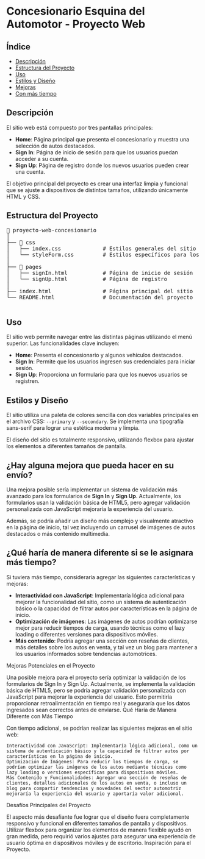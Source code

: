 <body>
    <h1>Concesionario Esquina del Automotor - Proyecto Web</h1>    
    <h2>Índice</h2>
    <ul>
        <li><a href="#descripción">Descripción</a></li>
        <li><a href="#estructura-del-proyecto">Estructura del Proyecto</a></li>
        <li><a href="#uso">Uso</a></li>
        <li><a href="#estilos-y-diseño">Estilos y Diseño</a></li>
        <li><a href="#mejoras">Mejoras</a></li>
        <li><a href="#con-más-tiempo">Con más tiempo</a></li>
    </ul>
    <h2 id="descripción">Descripción</h2>
    <p>El sitio web está compuesto por tres pantallas principales:</p>
    <ul>
        <li><strong>Home</strong>: Página principal que presenta el concesionario y muestra una selección de autos destacados.</li>
        <li><strong>Sign In</strong>: Página de inicio de sesión para que los usuarios puedan acceder a su cuenta.</li>
        <li><strong>Sign Up</strong>: Página de registro donde los nuevos usuarios pueden crear una cuenta.</li>
    </ul>
    <p>El objetivo principal del proyecto es crear una interfaz limpia y funcional que se ajuste a dispositivos de distintos tamaños, utilizando únicamente HTML y CSS.</p>
    <h2 id="estructura-del-proyecto">Estructura del Proyecto</h2>
    <pre>
📁 proyecto-web-concesionario
│
├── 📁 css
│   ├── index.css             # Estilos generales del sitio
│   └── styleForm.css         # Estilos específicos para los formularios
│
├── 📁 pages
│   ├── signIn.html           # Página de inicio de sesión
│   └── signUp.html           # Página de registro
│
├── index.html                # Página principal del sitio
└── README.html               # Documentación del proyecto
    </pre>
    <h2 id="uso">Uso</h2>
    <p>El sitio web permite navegar entre las distintas páginas utilizando el menú superior. Las funcionalidades clave incluyen:</p>
    <ul>
        <li><strong>Home</strong>: Presenta el concesionario y algunos vehículos destacados.</li>
        <li><strong>Sign In</strong>: Permite que los usuarios ingresen sus credenciales para iniciar sesión.</li>
        <li><strong>Sign Up</strong>: Proporciona un formulario para que los nuevos usuarios se registren.</li>
    </ul>
    <h2 id="estilos-y-diseño">Estilos y Diseño</h2>
    <p>El sitio utiliza una paleta de colores sencilla con dos variables principales en el archivo CSS: <code>--primary</code> y <code>--secondary</code>. Se implementa una tipografía sans-serif para lograr una estética moderna y limpia.</p>
    <p>El diseño del sitio es totalmente responsivo, utilizando flexbox para ajustar los elementos a diferentes tamaños de pantalla.</p>
    <h2 id="mejoras">¿Hay alguna mejora que pueda hacer en su envío?</h2>
    <p>Una mejora posible sería implementar un sistema de validación más avanzado para los formularios de <strong>Sign In</strong> y <strong>Sign Up</strong>. Actualmente, los formularios usan la validación básica de HTML5, pero agregar validación personalizada con JavaScript mejoraría la experiencia del usuario.</p>
    <p>Además, se podría añadir un diseño más complejo y visualmente atractivo en la página de inicio, tal vez incluyendo un carrusel de imágenes de autos destacados o más contenido multimedia.</p>
    <h2 id="con-más-tiempo">¿Qué haría de manera diferente si se le asignara más tiempo?</h2>
    <p>Si tuviera más tiempo, consideraría agregar las siguientes características y mejoras:</p>
    <ul>
        <li><strong>Interactividad con JavaScript</strong>: Implementaría lógica adicional para mejorar la funcionalidad del sitio, como un sistema de autenticación básico o la capacidad de filtrar autos por características en la página de inicio.</li>
        <li><strong>Optimización de imágenes</strong>: Las imágenes de autos podrían optimizarse mejor para reducir tiempos de carga, usando técnicas como el lazy loading o diferentes versiones para dispositivos móviles.</li>
        <li><strong>Más contenido</strong>: Podría agregar una sección con reseñas de clientes, más detalles sobre los autos en venta, y tal vez un blog para mantener a los usuarios informados sobre tendencias automotrices.</li>
    </ul>
</body>
</html>

Mejoras Potenciales en el Proyecto

Una posible mejora para el proyecto sería optimizar la validación de los formularios de Sign In y Sign Up. Actualmente, se implementa la validación básica de HTML5, pero se podría agregar validación personalizada con JavaScript para mejorar la experiencia del usuario. Esto permitiría proporcionar retroalimentación en tiempo real y aseguraría que los datos ingresados sean correctos antes de enviarse.
Qué Haría de Manera Diferente con Más Tiempo

Con tiempo adicional, se podrían realizar las siguientes mejoras en el sitio web:

    Interactividad con JavaScript: Implementaría lógica adicional, como un sistema de autenticación básico y la capacidad de filtrar autos por características en la página de inicio.
    Optimización de Imágenes: Para reducir los tiempos de carga, se podrían optimizar las imágenes de los autos mediante técnicas como lazy loading o versiones específicas para dispositivos móviles.
    Más Contenido y Funcionalidades: Agregar una sección de reseñas de clientes, detalles adicionales de los autos en venta, o incluso un blog para compartir tendencias y novedades del sector automotriz mejoraría la experiencia del usuario y aportaría valor adicional.

Desafíos Principales del Proyecto

El aspecto más desafiante fue lograr que el diseño fuera completamente responsivo y funcional en diferentes tamaños de pantalla y dispositivos. Utilizar flexbox para organizar los elementos de manera flexible ayudó en gran medida, pero requirió varios ajustes para asegurar una experiencia de usuario óptima en dispositivos móviles y de escritorio.
Inspiración para el Proyecto.
